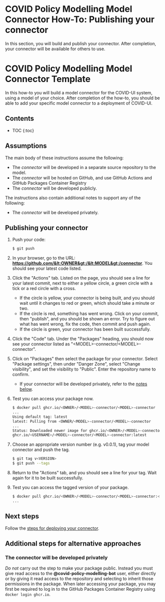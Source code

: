 # COVID Policy Modelling Model Connector How-To: Publishing your connector

In this section, you will build and publish your connector.
After completion, your connector will be available for others to use.

# COVID Policy Modelling Model Connector Template

In this how-to you will build a model connector for the COVID-UI system, using a model of your choice.
After completion of the how-to, you should be able to add your specific model connector to a deployment of COVID-UI.

## Contents

* TOC
{:toc}

## Assumptions

The main body of these instructions assume the following:

* The *connector* will be developed in a separate source repository to the model.
* The *connector* will be hosted on GitHub, and use GitHub Actions and GitHub Packages Container Registry
* The *connector* will be developed publicly.

The instructions also contain additional notes to support any of the following:

* The *connector* will be developed privately.

## Publishing your connector

1. Push your code:

   ```bash
   $ git push
   ```

1. In your browser, go to the URL: **https://github.com/&lt;OWNER&gt;/&lt;MODEL&gt;/connector**.
   You should see your latest code listed.

1. Click the "Actions" tab.
   Listed on the page, you should see a line for your latest commit, next to either a yellow circle, a green circle with a tick or a red circle with a cross.

   * If the circle is yellow, your connector is being built, and you should wait until it changes to red or green, which should take a minute or two.
   * If the circle is red, something has went wrong. Click on your commit, then "publish", and you should be shown an error. Try to figure out what has went wrong, fix the code, then commit and push again.
   * If the circle is green, your connector has been built successfully.

1. Click the "Code" tab.
   Under the "Packages" heading, you should now see your connector listed as "&lt;MODEL&gt;-connector/&lt;MODEL&gt;-connector".

1. Click on "Packages" then select the package for your connector.
   Select "Package settings", then under "Danger Zone", select "Change visibility", and set the visibility to "Public".
   Enter the repository name to confirm.
   * If your connector will be developed privately, refer to the [notes below](#the-connector-will-be-developed-privately).

1. Test you can access your package now.

   ```bash
   $ docker pull ghcr.io/<OWNER>/<MODEL>-connector/<MODEL>-connector
   ...
   Using default tag: latest
   latest: Pulling from <OWNER/<MODEL>-connector/<MODEL>-connector
   ...
   Status: Downloaded newer image for ghcr.io/<OWNER>/<MODEL>-connector/<MODEL>-connector:latest
   ghcr.io/<USERNAME>/<MODEL>-connector/<MODEL>-connector:latest
   ```

1. Choose an appropriate version number (e.g. v0.0.1), tag your model connector and push the tag.

   ```bash
   $ git tag v<VERSION>
   $ git push --tags
   ```

1. Return to the "Actions" tab, and you should see a line for your tag. Wait again for it to be built successfully.

1. Test you can access the tagged version of your package.

   ```bash
   $ docker pull ghcr.io/<OWNER>/<MODEL>-connector/<MODEL>-connector:<VERSION>
   ...
   ```

## Next steps

Follow the [steps for deploying your connector](deploy.md).

## Additional steps for alternative approaches

### The connector will be developed privately

*Do not* carry out the step to make your package public.
Instead you must give read access to the **@covid-policy-modelling-bot** user, either directly or by giving it read access to the repository and selecting to inherit those permissions in the package.
When later accessing your package, you may first be required to log in to the GitHub Packages Container Registry using `docker login ghcr.io`.

